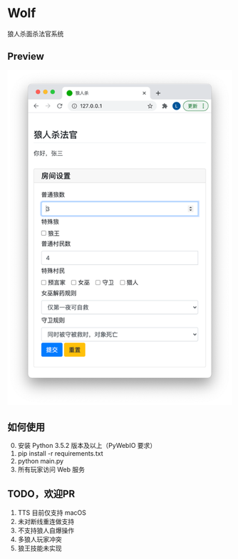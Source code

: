 # Wolf
狼人杀面杀法官系统

Preview
--
![房间设置界面](doc/room_setting.png)

如何使用
--
0. 安装 Python 3.5.2 版本及以上（PyWebIO 要求）
1. pip install -r requirements.txt
2. python main.py
3. 所有玩家访问 Web 服务

TODO，欢迎PR
--
1. TTS 目前仅支持 macOS
2. 未对断线重连做支持
3. 不支持狼人自爆操作
4. 多狼人玩家冲突
5. 狼王技能未实现

